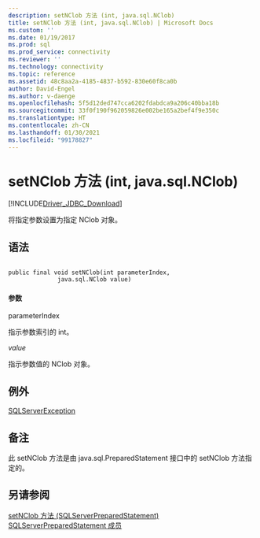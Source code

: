 ```yaml
---
description: setNClob 方法 (int, java.sql.NClob)
title: setNClob 方法 (int, java.sql.NClob) | Microsoft Docs
ms.custom: ''
ms.date: 01/19/2017
ms.prod: sql
ms.prod_service: connectivity
ms.reviewer: ''
ms.technology: connectivity
ms.topic: reference
ms.assetid: 48c8aa2a-4185-4837-b592-830e60f8ca0b
author: David-Engel
ms.author: v-daenge
ms.openlocfilehash: 5f5d12ded747cca6202fdabdca9a206c40bba18b
ms.sourcegitcommit: 33f0f190f962059826e002be165a2bef4f9e350c
ms.translationtype: HT
ms.contentlocale: zh-CN
ms.lasthandoff: 01/30/2021
ms.locfileid: "99178827"
---
```

# <a name="setnclob-method-int-javasqlnclob"></a>setNClob 方法 (int, java.sql.NClob)
[!INCLUDE[Driver_JDBC_Download](../../../includes/driver_jdbc_download.md)]

  将指定参数设置为指定 NClob 对象。  
  
## <a name="syntax"></a>语法  
  
```  
  
public final void setNClob(int parameterIndex,  
              java.sql.NClob value)  
```  
  
#### <a name="parameters"></a>参数  
 parameterIndex  
  
 指示参数索引的 int。  
  
 *value*  
  
 指示参数值的 NClob 对象。  
  
## <a name="exceptions"></a>例外  
 [SQLServerException](../../../connect/jdbc/reference/sqlserverexception-class.md)  
  
## <a name="remarks"></a>备注  
 此 setNClob 方法是由 java.sql.PreparedStatement 接口中的 setNClob 方法指定的。  
  
## <a name="see-also"></a>另请参阅  
 [setNClob 方法 &#40;SQLServerPreparedStatement&#41;](../../../connect/jdbc/reference/setnclob-method-sqlserverpreparedstatement.md)   
 [SQLServerPreparedStatement 成员](../../../connect/jdbc/reference/sqlserverpreparedstatement-members.md)  
  
  
